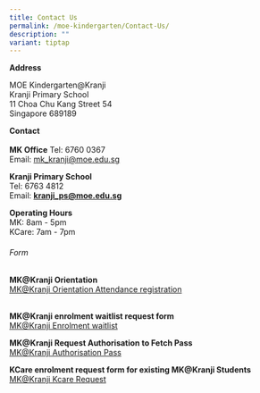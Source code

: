 ```yaml
---
title: Contact Us
permalink: /moe-kindergarten/Contact-Us/
description: ""
variant: tiptap
---
```

<p><strong>Address</strong></p><p>MOE Kindergarten@Kranji<br>Kranji Primary School<br>11 Choa Chu Kang Street 54<br>Singapore 689189</p><p><strong>Contact</strong><br>&nbsp;<br><strong>MK Office</strong> Tel: 6760 0367<br>Email:&nbsp;<a href="mailto:mk_kranji@moe.edu.sg" rel="noopener noreferrer nofollow" target="_blank">mk_kranji@moe.edu.sg</a></p><p><strong>Kranji Primary School</strong><br>Tel: 6763 4812<br>Email:&nbsp;<strong><a href="mailto:kranji_ps@moe.edu.sg" rel="noopener noreferrer nofollow" target="_blank">kranji_ps@moe.edu.sg</a></strong></p><p><strong>Operating Hours</strong><br>MK: 8am - 5pm<br>KCare: 7am - 7pm</p><h6>Form</h6><p><strong>MK@Kranji Orientation</strong> <a href="https://go.gov.sg/2024orientation" rel="noopener noreferrer nofollow" target="_blank"><br>MK@Kranji Orientation Attendance registration</a></p><p><br><strong>MK@Kranji enrolment waitlist request form</strong> <a href="https://go.gov.sg/mk-kranji-waitlist" rel="noopener noreferrer nofollow" target="_blank"><br>MK@Kranji Enrolment waitlist</a></p><p><strong>MK@Kranji Request Authorisation to Fetch Pass</strong><a href="https://go.gov.sg/mk-kranji-authorization-pass" rel="noopener noreferrer nofollow" target="_blank"><br></a><a href="https://form.gov.sg/640e61d7571b1800123a722f" rel="noopener noreferrer nofollow" target="_blank">MK@Kranji Authorisation Pass</a></p><p><strong>KCare enrolment request form for existing&nbsp;MK@Kranji Students</strong> <a href="https://go.gov.sg/mk-kranji-kcare-request" rel="noopener noreferrer nofollow" target="_blank"><br>MK@Kranji Kcare Request</a> <br></p>